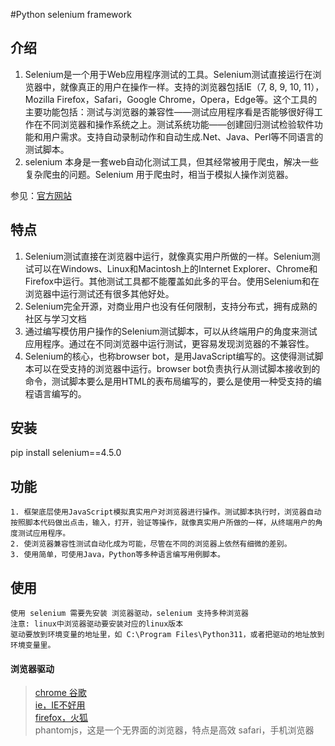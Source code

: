 #Python selenium framework

## 介绍
1. Selenium是一个用于Web应用程序测试的工具。Selenium测试直接运行在浏览器中，就像真正的用户在操作一样。支持的浏览器包括IE（7, 8, 9, 10, 11），Mozilla Firefox，Safari，Google Chrome，Opera，Edge等。这个工具的主要功能包括：测试与浏览器的兼容性——测试应用程序看是否能够很好得工作在不同浏览器和操作系统之上。测试系统功能——创建回归测试检验软件功能和用户需求。支持自动录制动作和自动生成.Net、Java、Perl等不同语言的测试脚本。
2. selenium 本身是一套web自动化测试工具，但其经常被用于爬虫，解决一些复杂爬虫的问题。Selenium 用于爬虫时，相当于模拟人操作浏览器。

参见：[官方网站](https://www.selenium.dev/)


## 特点
1. Selenium测试直接在浏览器中运行，就像真实用户所做的一样。Selenium测试可以在Windows、Linux和Macintosh上的Internet Explorer、Chrome和Firefox中运行。其他测试工具都不能覆盖如此多的平台。使用Selenium和在浏览器中运行测试还有很多其他好处。
2. Selenium完全开源，对商业用户也没有任何限制，支持分布式，拥有成熟的社区与学习文档
3. 通过编写模仿用户操作的Selenium测试脚本，可以从终端用户的角度来测试应用程序。通过在不同浏览器中运行测试，更容易发现浏览器的不兼容性。
4. Selenium的核心，也称browser bot，是用JavaScript编写的。这使得测试脚本可以在受支持的浏览器中运行。browser bot负责执行从测试脚本接收到的命令，测试脚本要么是用HTML的表布局编写的，要么是使用一种受支持的编程语言编写的。

## 安装
pip install selenium==4.5.0

## 功能
    1. 框架底层使用JavaScript模拟真实用户对浏览器进行操作。测试脚本执行时，浏览器自动按照脚本代码做出点击，输入，打开，验证等操作，就像真实用户所做的一样，从终端用户的角度测试应用程序。
    2. 使浏览器兼容性测试自动化成为可能，尽管在不同的浏览器上依然有细微的差别。
    3. 使用简单，可使用Java，Python等多种语言编写用例脚本。

## 使用
```
使用 selenium 需要先安装 浏览器驱动，selenium 支持多种浏览器
注意: linux中浏览器驱动要安装对应的linux版本
驱动要放到环境变量的地址里，如 C:\Program Files\Python311，或者把驱动的地址放到环境变量里。
```

#### 浏览器驱动
> [chrome 谷歌](http://chromedriver.storage.googleapis.com/index.html)  
> [ie，IE不好用](http://selenium-release.storage.googleapis.com/index.html)  
> [firefox，火狐](https://github.com/mozilla/geckodriver/releases/)  
> phantomjs，这是一个无界面的浏览器，特点是高效
> safari，手机浏览器




